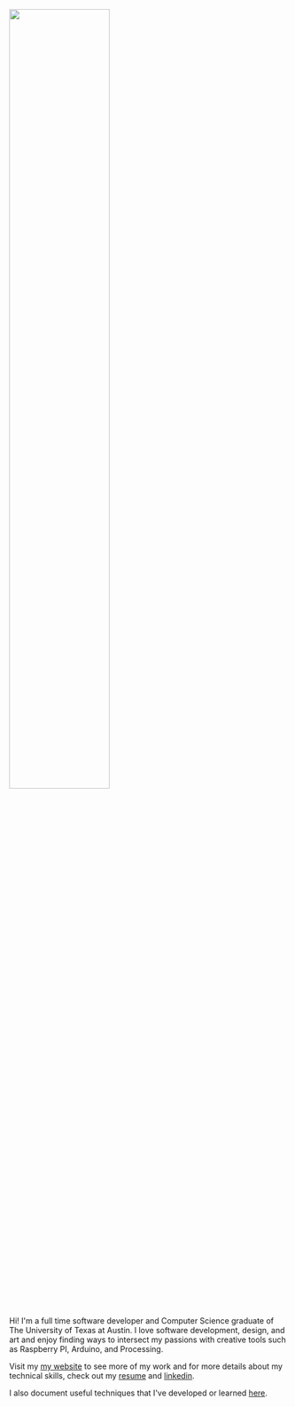 <img src="https://imgur.com/fhzUgay.jpg" width=60% />

Hi! I'm a full time software developer and Computer Science graduate of The University of Texas at Austin. I love software development, design, and art and enjoy finding ways to intersect my passions with creative tools such as Raspberry PI, Arduino, and Processing. 

Visit my [my website](https://abhi.work) to see more of my work and for more details about my technical skills, check out my [resume](https://abhi.work/5a3708f637f979e20530078d237238cd.pdf) and [linkedin](https://www.linkedin.com/in/abhivelaga/).

I also document useful techniques that I've developed or learned [here](https://github.com/avelaga?tab=repositories&q=demo&type=&language=&sort=).
